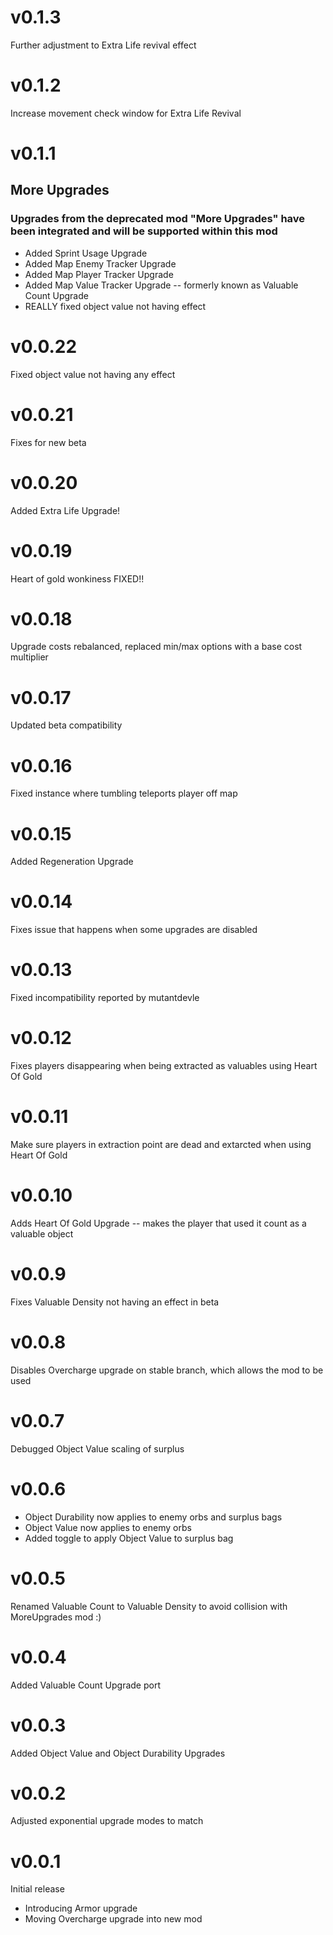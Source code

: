 # v0.1.3
Further adjustment to Extra Life revival effect

# v0.1.2
Increase movement check window for Extra Life Revival

# v0.1.1
## More Upgrades
### Upgrades from the deprecated mod "More Upgrades" have been integrated and will be supported within this mod
* Added Sprint Usage Upgrade
* Added Map Enemy Tracker Upgrade
* Added Map Player Tracker Upgrade
* Added Map Value Tracker Upgrade -- formerly known as Valuable Count Upgrade
* REALLY fixed object value not having effect

# v0.0.22
Fixed object value not having any effect

# v0.0.21
Fixes for new beta

# v0.0.20
Added Extra Life Upgrade!

# v0.0.19
Heart of gold wonkiness FIXED!!

# v0.0.18
Upgrade costs rebalanced, replaced min/max options with a base cost multiplier

# v0.0.17
Updated beta compatibility

# v0.0.16
Fixed instance where tumbling teleports player off map

# v0.0.15
Added Regeneration Upgrade

# v0.0.14
Fixes issue that happens when some upgrades are disabled

# v0.0.13
Fixed incompatibility reported by mutantdevle

# v0.0.12
Fixes players disappearing when being extracted as valuables using Heart Of Gold

# v0.0.11
Make sure players in extraction point are dead and extarcted when using Heart Of Gold

# v0.0.10
Adds Heart Of Gold Upgrade -- makes the player that used it count as a valuable object

# v0.0.9
Fixes Valuable Density not having an effect in beta

# v0.0.8
Disables Overcharge upgrade on stable branch, which allows the mod to be used

# v0.0.7
Debugged Object Value scaling of surplus

# v0.0.6
* Object Durability now applies to enemy orbs and surplus bags
* Object Value now applies to enemy orbs
* Added toggle to apply Object Value to surplus bag

# v0.0.5
Renamed Valuable Count to Valuable Density to avoid collision with MoreUpgrades mod :)

# v0.0.4
Added Valuable Count Upgrade port

# v0.0.3
Added Object Value and Object Durability Upgrades

# v0.0.2
Adjusted exponential upgrade modes to match

# v0.0.1
Initial release
* Introducing Armor upgrade
* Moving Overcharge upgrade into new mod